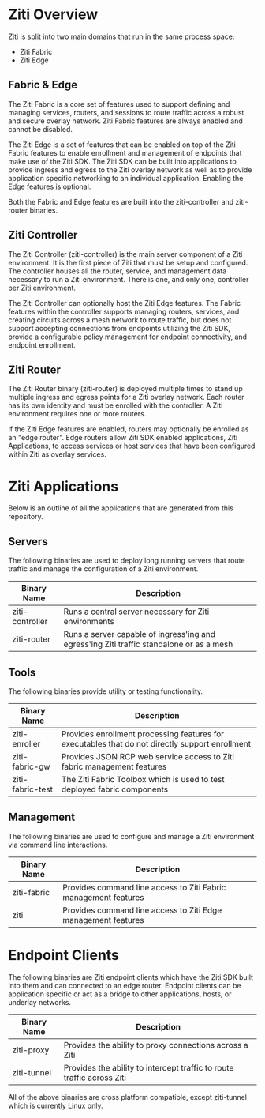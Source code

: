 # Ziti Overview

Ziti is split into two main domains that run in the same process space:

- Ziti Fabric
- Ziti Edge

## Fabric & Edge
The Ziti Fabric is a core set of features used to support defining and managing services, routers, and
sessions to route traffic across a robust and secure overlay network. Ziti Fabric features are always enabled and 
cannot be disabled.

The Ziti Edge is a set of features that can be enabled on top of the Ziti Fabric features to enable enrollment
and management of endpoints that make use of the Ziti SDK. The Ziti SDK can be built into applications to provide
ingress and egress to the Ziti overlay network as well as to provide application specific networking to an individual
application. Enabling the Edge features is optional. 

Both the Fabric and Edge features are built into the ziti-controller and ziti-router binaries.
 
## Ziti Controller
The Ziti Controller (ziti-controller) is the main server component of a Ziti environment. It is the first piece of Ziti
that must be setup and configured. The controller houses all the router, service, and management data necessary
to run a Ziti environment. There is one, and only one, controller per Ziti environment. 

The Ziti Controller can optionally host the Ziti Edge features. The Fabric features within the controller 
supports managing routers, services, and creating circuits across a mesh network to route traffic, but does not support 
accepting connections from endpoints utilizing the Ziti SDK, provide a configurable policy management for endpoint 
connectivity, and endpoint enrollment.

## Ziti Router
 The Ziti Router binary (ziti-router) is deployed multiple times to stand up multiple ingress and egress
 points for a Ziti overlay network. Each router has its own identity and must be enrolled with the controller.
 A Ziti environment requires one or more routers.
 
 If the Ziti Edge features are enabled, routers may optionally be enrolled as an "edge router". Edge routers allow Ziti 
 SDK enabled applications, Ziti Applications, to access services or host services that have been configured within Ziti
 as overlay services.

# Ziti Applications

Below is an outline of all the applications that are generated from this repository.

## Servers

The following binaries are used to deploy long running servers that route traffic and manage the 
configuration of a Ziti environment.

| Binary Name       | Description|
|-------------------| -----------|
| ziti-controller   | Runs a central server necessary for Ziti environments|
| ziti-router       | Runs a server capable of ingress'ing and egress'ing Ziti traffic standalone or as a mesh|


## Tools
The following binaries provide utility or testing functionality.

| Binary Name       | Description|
|-------------------| -----------|
| ziti-enroller     | Provides enrollment processing features for executables that do not directly support enrollment
| ziti-fabric-gw    | Provides JSON RCP web service access to Ziti fabric management features
| ziti-fabric-test  | The Ziti Fabric Toolbox which is used to test deployed fabric components|


## Management

The following binaries are used to configure and manage a Ziti environment via command line interactions.

| Binary Name       | Description|
|-------------------| -----------|
| ziti-fabric       | Provides command line access to Ziti Fabric management features|
| ziti              | Provides command line access to Ziti Edge management features|

# Endpoint Clients
The following binaries are Ziti endpoint clients which have the Ziti SDK built into them and can connected to an 
edge router. Endpoint clients can be application specific or act as a bridge to other applications, hosts, or underlay 
networks.

| Binary Name       | Description|
|-------------------| -----------|
| ziti-proxy        | Provides the ability to proxy connections across a Ziti|
| ziti-tunnel       | Provides the ability to intercept traffic to route traffic across Ziti|


All of the above binaries are cross platform compatible, except ziti-tunnel which is currently Linux only.
